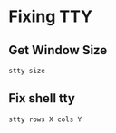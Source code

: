 # Fixing TTY

## Get Window Size

```text
stty size
```

## Fix shell tty

```text
stty rows X cols Y
```

